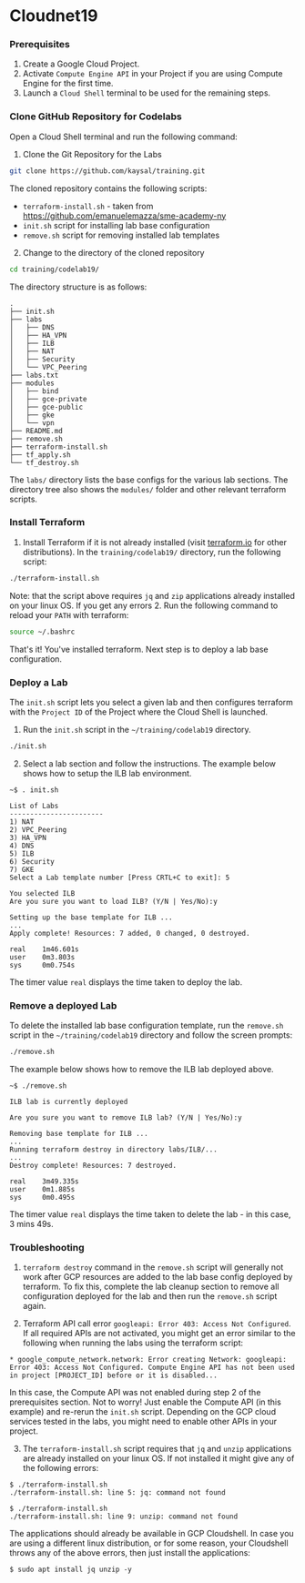 # Cloudnet19
### Prerequisites
1. Create a Google Cloud Project.
2. Activate `Compute Engine API` in your Project if you are using Compute Engine for the first time.
3. Launch a `Cloud Shell` terminal to be used for the remaining steps.
### Clone GitHub Repository for Codelabs
Open a Cloud Shell terminal and run the following command:
1. Clone the Git Repository for the Labs
```sh
git clone https://github.com/kaysal/training.git
```
The cloned repository contains the following scripts:
- `terraform-install.sh` - taken from https://github.com/emanuelemazza/sme-academy-ny
- `init.sh` script for installing lab base configuration
- `remove.sh` script for removing installed lab templates

2. Change to the directory of the cloned repository
```sh
cd training/codelab19/
```
The directory structure is as follows:
```
.
├── init.sh
├── labs
│   ├── DNS
│   ├── HA_VPN
│   ├── ILB
│   ├── NAT
│   ├── Security
│   └── VPC_Peering
├── labs.txt
├── modules
│   ├── bind
│   ├── gce-private
│   ├── gce-public
│   ├── gke
│   └── vpn
├── README.md
├── remove.sh
├── terraform-install.sh
├── tf_apply.sh
└── tf_destroy.sh

```
The `labs/` directory lists the base configs for the various lab sections. The directory tree also shows the `modules/` folder and other relevant terraform scripts.

### Install Terraform
1. Install Terraform if it is not already installed (visit [terraform.io](https://terraform.io) for other distributions).
In the `training/codelab19/` directory, run the following script:

```sh
./terraform-install.sh
```
Note: that the script above requires `jq` and `zip` applications already installed on your linux OS. If you get any errors
2. Run the following command to reload your `PATH` with terraform:
```sh
source ~/.bashrc
```
That's it! You've installed terraform.
Next step is to deploy a lab base configuration.
### Deploy a Lab
The `init.sh` script lets you select a given lab and then configures terraform with the `Project ID` of the Project where the Cloud Shell is launched.
1. Run the `init.sh` script in the `~/training/codelab19` directory.
```sh
./init.sh
```
2. Select a lab section and follow the instructions. The example below shows how to setup the ILB lab environment.
```
~$ . init.sh

List of Labs
-----------------------
1) NAT
2) VPC_Peering
3) HA_VPN
4) DNS
5) ILB
6) Security
7) GKE
Select a Lab template number [Press CRTL+C to exit]: 5

You selected ILB
Are you sure you want to load ILB? (Y/N | Yes/No):y

Setting up the base template for ILB ...
...
Apply complete! Resources: 7 added, 0 changed, 0 destroyed.

real    1m46.601s
user    0m3.803s
sys     0m0.754s
```
The timer value `real` displays the time taken to deploy the lab.

### Remove a deployed Lab
To delete the installed lab base configuration template, run the `remove.sh` script in the `~/training/codelab19` directory and follow the screen prompts:
```sh
./remove.sh
```
The example below shows how to remove the ILB lab deployed above.
```
~$ ./remove.sh

ILB lab is currently deployed

Are you sure you want to remove ILB lab? (Y/N | Yes/No):y

Removing base template for ILB ...
...
Running terraform destroy in directory labs/ILB/...
...
Destroy complete! Resources: 7 destroyed.

real    3m49.335s
user    0m1.885s
sys     0m0.495s

```
The timer value `real` displays the time taken to delete the lab - in this case, 3 mins 49s.

### Troubleshooting
1. `terraform destroy` command in the `remove.sh` script will generally not work after GCP resources are added to the lab base config deployed by terraform. To fix this, complete the lab cleanup section to remove all configuration deployed for the lab and then run the `remove.sh` script again.

2. Terraform API call error `googleapi: Error 403: Access Not Configured`.
If all required APIs are not activated, you might get an error similar to the following when running the labs using the terraform script:
```
* google_compute_network.network: Error creating Network: googleapi: Error 403: Access Not Configured. Compute Engine API has not been used in project [PROJECT_ID] before or it is disabled...
```
In this case, the Compute API was not enabled during step 2 of the prerequisites section. Not to worry! Just enable the Compute API (in this example) and re-rerun the `init.sh` script. Depending on the GCP cloud services tested in the labs, you might need to enable other APIs in your project.

3. The `terraform-install.sh` script requires that `jq` and `unzip` applications are already installed on your linux OS. If not installed it might give any of the following errors:
```
$ ./terraform-install.sh
./terraform-install.sh: line 5: jq: command not found
```
```
$ ./terraform-install.sh
./terraform-install.sh: line 9: unzip: command not found
```
The applications should already be available in GCP Cloudshell. In case you are using a different linux distribution, or for some reason, your Cloudshell throws any of the above errors, then just install the applications:
```
$ sudo apt install jq unzip -y
```
